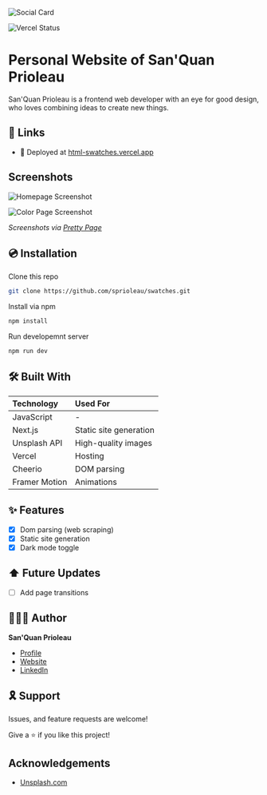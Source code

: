 ![Social Card][social-card-url]

![Vercel Status](https://img.shields.io/github/deployments/sprioleau/swatches/production?label=vercel&logo=vercel&style=for-the-badge)

# Personal Website of San'Quan Prioleau

San'Quan Prioleau is a frontend web developer with an eye for good design, who loves combining ideas to create new things.

## 🔗 Links

- 🚀 Deployed at [html-swatches.vercel.app][deployed-url]

## Screenshots

![Homepage Screenshot][homepage-screenshot-url] 

![Color Page Screenshot][color-page-screenshot-url] 

_Screenshots via [Pretty Page](https://prettypage.vercel.app/)_

## 💿 Installation

Clone this repo

```bash
git clone https://github.com/sprioleau/swatches.git
```

Install via npm

```bash
npm install
```

Run developemnt server

```bash
npm run dev
```

## 🛠 Built With

| Technology            | Used For                          |
| :-------------------- | :-------------------------------- |
| JavaScript            | -                                 |
| Next.js               | Static site generation            |
| Unsplash API          | High-quality images               |
| Vercel                | Hosting                           |
| Cheerio               | DOM parsing                       |
| Framer Motion         | Animations                        |

## ✨ Features
- [x] Dom parsing (web scraping) 
- [x] Static site generation
- [x] Dark mode toggle

## ⬆️ Future Updates

- [ ] Add page transitions 

## 👨🏾‍💻 Author

**San'Quan Prioleau**

- [Profile][github-url]
- [Website][website]
- [LinkedIn][linkedin]

## 🎗 Support

Issues, and feature requests are welcome!

Give a ⭐️ if you like this project!

## Acknowledgements

- [Unsplash.com](https://unsplash.com/)

<!-- Author Details -->
[github-url]: https://github.com/spriolau "San'Quan Prioleau on Github"
[website]: https://sprioleau.dev "San'Quan Prioleau's personal website"
[linkedin]: https://www.linkedin.com/in/sanquanprioleau/
[headshot_url]: https://avatars.githubusercontent.com/u/49278940?v=4 "San'Quan Prioleau headshot"

<!-- Project Details -->
[deployed-url]: https://html-swatches.vercel.app
[social-card-url]: https://html-swatches.vercel.app/images/social-card.png "Social Card"
[homepage-screenshot-url]: https://html-swatches.vercel.app/images/homepage.png "Homepage Screenshot"
[color-page-screenshot-url]: https://html-swatches.vercel.app/images/color-page.png "Color Page Screenshot"
